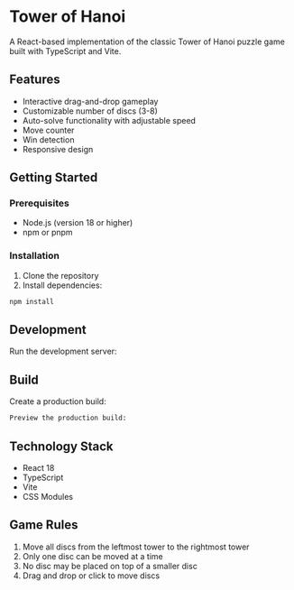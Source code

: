 # Tower of Hanoi

A React-based implementation of the classic Tower of Hanoi puzzle game built with TypeScript and Vite.

## Features

- Interactive drag-and-drop gameplay
- Customizable number of discs (3-8)
- Auto-solve functionality with adjustable speed
- Move counter
- Win detection
- Responsive design

## Getting Started

### Prerequisites

- Node.js (version 18 or higher)
- npm or pnpm

### Installation

1. Clone the repository
2. Install dependencies:
```bash
npm install
```
## Development
Run the development server:

## Build
Create a production build:

```bash
Preview the production build:
```

## Technology Stack
- React 18
- TypeScript
- Vite
- CSS Modules

## Game Rules
1. Move all discs from the leftmost tower to the rightmost tower
2. Only one disc can be moved at a time
3. No disc may be placed on top of a smaller disc
4. Drag and drop or click to move discs
